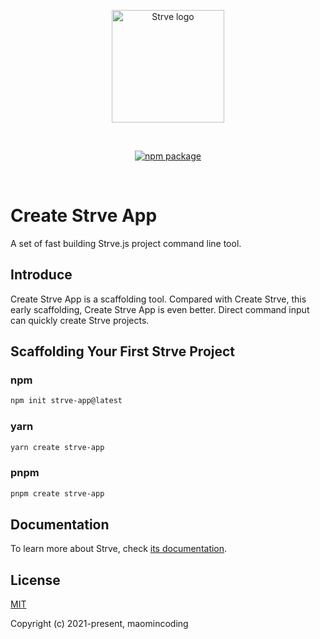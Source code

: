 
<p align="center">
  <a href="https://github.com/maomincoding/create-strve-app" target="_blank" rel="noopener noreferrer">
    <img width="180" src="https://maomincoding.github.io/strvejs-doc/logo.png" alt="Strve logo">
  </a>
</p>
<br/>
<p align="center">
  <a href="https://npmjs.com/package/create-strve-app"><img src="https://badgen.net/npm/v/create-strve-app" alt="npm package"></a>
</p>
<br/>

# Create Strve App

A set of fast building Strve.js project command line tool.

## Introduce

Create Strve App is a scaffolding tool. Compared with Create Strve, this early scaffolding, Create Strve App is even better. Direct command input can quickly create Strve projects.

## Scaffolding Your First Strve Project

### npm

```bash
npm init strve-app@latest
```

### yarn

```bash
yarn create strve-app
```

### pnpm

```bash
pnpm create strve-app
```

## Documentation

To learn more about Strve, check [its documentation](https://maomincoding.github.io/strvejs-doc/).

## License

[MIT](http://opensource.org/licenses/MIT)

Copyright (c) 2021-present, maomincoding